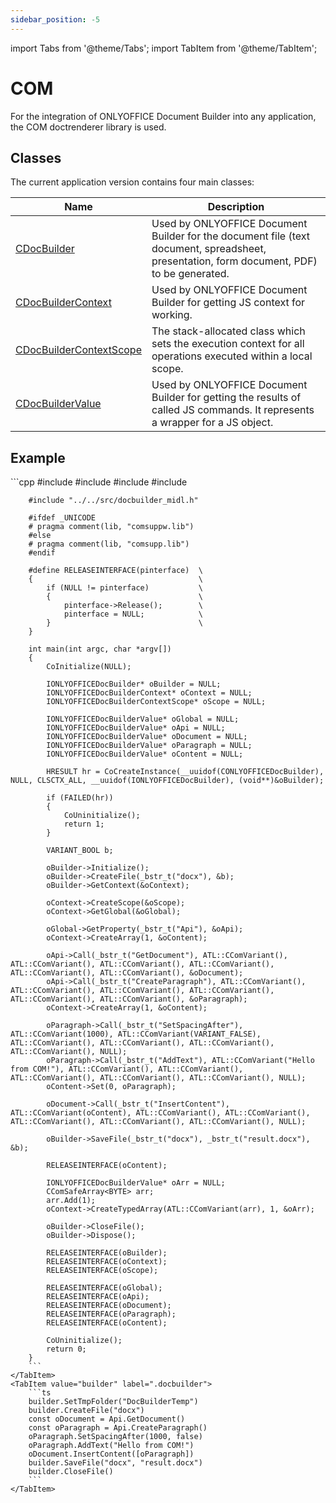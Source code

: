 ```yaml
---
sidebar_position: -5
---
```


import Tabs from '@theme/Tabs';
import TabItem from '@theme/TabItem';

# COM

For the integration of ONLYOFFICE Document Builder into any application, the COM doctrenderer library is used.

## Classes

The current application version contains four main classes:

| **Name**                                                                      | **Description**                                                                                                                           |
| ----------------------------------------------------------------------------- | ----------------------------------------------------------------------------------------------------------------------------------------- |
| [CDocBuilder](CDocBuilder/CDocBuilder.md)                                     | Used by ONLYOFFICE Document Builder for the document file (text document, spreadsheet, presentation, form document, PDF) to be generated. |
| [CDocBuilderContext](CDocBuilderContext/CDocBuilderContext.md)                | Used by ONLYOFFICE Document Builder for getting JS context for working.                                                                   |
| [CDocBuilderContextScope](CDocBuilderContextScope/CDocBuilderContextScope.md) | The stack-allocated class which sets the execution context for all operations executed within a local scope.                              |
| [CDocBuilderValue](CDocBuilderValue/CDocBuilderValue.md)                      | Used by ONLYOFFICE Document Builder for getting the results of called JS commands. It represents a wrapper for a JS object.               |

## Example

<Tabs>
    <TabItem value="com" label="COM">
        ```cpp
        #include <iostream>
        #include <comutil.h>
        #include <atlcomcli.h>
        #include <atlsafe.h>

        #include "../../src/docbuilder_midl.h"

        #ifdef _UNICODE
        # pragma comment(lib, "comsuppw.lib")
        #else
        # pragma comment(lib, "comsupp.lib")
        #endif

        #define RELEASEINTERFACE(pinterface)  \
        {                                     \
            if (NULL != pinterface)           \
            {                                 \
                pinterface->Release();        \
                pinterface = NULL;            \
            }                                 \
        }

        int main(int argc, char *argv[])
        {
            CoInitialize(NULL);

            IONLYOFFICEDocBuilder* oBuilder = NULL;
            IONLYOFFICEDocBuilderContext* oContext = NULL;
            IONLYOFFICEDocBuilderContextScope* oScope = NULL;

            IONLYOFFICEDocBuilderValue* oGlobal = NULL;
            IONLYOFFICEDocBuilderValue* oApi = NULL;
            IONLYOFFICEDocBuilderValue* oDocument = NULL;
            IONLYOFFICEDocBuilderValue* oParagraph = NULL;
            IONLYOFFICEDocBuilderValue* oContent = NULL;

            HRESULT hr = CoCreateInstance(__uuidof(CONLYOFFICEDocBuilder), NULL, CLSCTX_ALL, __uuidof(IONLYOFFICEDocBuilder), (void**)&oBuilder);

            if (FAILED(hr))
            {
                CoUninitialize();
                return 1;
            }

            VARIANT_BOOL b;

            oBuilder->Initialize();
            oBuilder->CreateFile(_bstr_t("docx"), &b);
            oBuilder->GetContext(&oContext);

            oContext->CreateScope(&oScope);
            oContext->GetGlobal(&oGlobal);

            oGlobal->GetProperty(_bstr_t("Api"), &oApi);
            oContext->CreateArray(1, &oContent);

            oApi->Call(_bstr_t("GetDocument"), ATL::CComVariant(), ATL::CComVariant(), ATL::CComVariant(), ATL::CComVariant(), ATL::CComVariant(), ATL::CComVariant(), &oDocument);
            oApi->Call(_bstr_t("CreateParagraph"), ATL::CComVariant(), ATL::CComVariant(), ATL::CComVariant(), ATL::CComVariant(), ATL::CComVariant(), ATL::CComVariant(), &oParagraph);
            oContext->CreateArray(1, &oContent);

            oParagraph->Call(_bstr_t("SetSpacingAfter"), ATL::CComVariant(1000), ATL::CComVariant(VARIANT_FALSE), ATL::CComVariant(), ATL::CComVariant(), ATL::CComVariant(), ATL::CComVariant(), NULL);
            oParagraph->Call(_bstr_t("AddText"), ATL::CComVariant("Hello from COM!"), ATL::CComVariant(), ATL::CComVariant(), ATL::CComVariant(), ATL::CComVariant(), ATL::CComVariant(), NULL);
            oContent->Set(0, oParagraph);

            oDocument->Call(_bstr_t("InsertContent"), ATL::CComVariant(oContent), ATL::CComVariant(), ATL::CComVariant(), ATL::CComVariant(), ATL::CComVariant(), ATL::CComVariant(), NULL);

            oBuilder->SaveFile(_bstr_t("docx"), _bstr_t("result.docx"), &b);

            RELEASEINTERFACE(oContent);

            IONLYOFFICEDocBuilderValue* oArr = NULL;
            CComSafeArray<BYTE> arr;
            arr.Add(1);
            oContext->CreateTypedArray(ATL::CComVariant(arr), 1, &oArr);

            oBuilder->CloseFile();
            oBuilder->Dispose();

            RELEASEINTERFACE(oBuilder);
            RELEASEINTERFACE(oContext);
            RELEASEINTERFACE(oScope);

            RELEASEINTERFACE(oGlobal);
            RELEASEINTERFACE(oApi);
            RELEASEINTERFACE(oDocument);
            RELEASEINTERFACE(oParagraph);
            RELEASEINTERFACE(oContent);

            CoUninitialize();
            return 0;
        }
        ```
    </TabItem>
    <TabItem value="builder" label=".docbuilder">
        ```ts
        builder.SetTmpFolder("DocBuilderTemp")
        builder.CreateFile("docx")
        const oDocument = Api.GetDocument()
        const oParagraph = Api.CreateParagraph()
        oParagraph.SetSpacingAfter(1000, false)
        oParagraph.AddText("Hello from COM!")
        oDocument.InsertContent([oParagraph])
        builder.SaveFile("docx", "result.docx")
        builder.CloseFile()
        ```
    </TabItem>
</Tabs>
